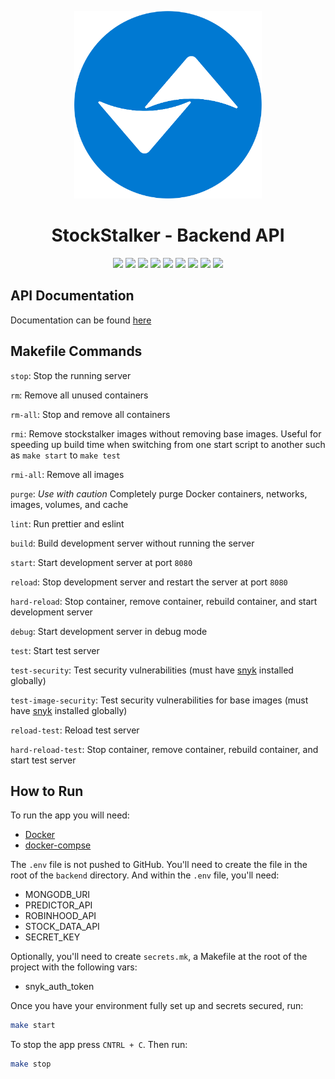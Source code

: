 <!-- logo -->
<p align="center">
  <img width="300" src="logo.png">
</p>

<!-- short description -->
<h1 align="center">StockStalker - Backend API </h1>

<p align="center">
    <!-- license -->
    <img src="https://img.shields.io/github/license/Stock-Stalker/backend" />
    <!-- code size  -->
    <img src="https://img.shields.io/github/languages/code-size/Stock-Stalker/backend" />
    <!-- issues -->
    <img src="https://img.shields.io/github/issues/Stock-Stalker/backend" />
    <!-- pull requests -->
    <img src="https://img.shields.io/github/issues-pr/Stock-Stalker/backend" />
    <!-- number of commits per year -->
    <img src="https://img.shields.io/github/commit-activity/y/Stock-Stalker/backend" />
    <!-- last commit -->
    <img src="https://img.shields.io/github/last-commit/Stock-Stalker/backend" />
    <!-- docker image size -->
    <img src="https://img.shields.io/docker/image-size/starlightromero/stockstalker-backend" />
    <!-- docker pulls -->
    <img src="https://img.shields.io/docker/pulls/starlightromero/stockstalker-backend" />
    <!-- website status -->
    <img src="https://img.shields.io/website?url=https%3A%2F%2Fstockstalker.tk" />
</p>

## API Documentation

Documentation can be found [here](https://github.com/Stock-Stalker/backend/wiki/StockStalker---API)

## Makefile Commands

`stop`: Stop the running server

`rm`: Remove all unused containers

`rm-all`: Stop and remove all containers

`rmi`: Remove stockstalker images without removing base images. Useful for speeding up build time when switching from one start script to another such as `make start` to `make test`

`rmi-all`: Remove all images

`purge`: _Use with caution_ Completely purge Docker containers, networks, images, volumes, and cache

`lint`: Run prettier and eslint

`build`: Build development server without running the server

`start`: Start development server at port `8080`

`reload`: Stop development server and restart the server at port `8080`

`hard-reload`: Stop container, remove container, rebuild container, and start development server

`debug`: Start development server in debug mode

`test`: Start test server

`test-security`: Test security vulnerabilities (must have [snyk](https://support.snyk.io/hc/en-us/articles/360003812538-Install-the-Snyk-CLI) installed globally)

`test-image-security`: Test security vulnerabilities for base images (must have [snyk](https://support.snyk.io/hc/en-us/articles/360003812538-Install-the-Snyk-CLI) installed globally)

`reload-test`: Reload test server

`hard-reload-test`: Stop container, remove container, rebuild container, and start test server

## How to Run

To run the app you will need:

- [Docker](https://docs.docker.com/get-docker/)
- [docker-compse](https://docs.docker.com/compose/install/)

The `.env` file is not pushed to GitHub. You'll need to create the file in the root of the `backend` directory. And within the `.env` file, you'll need:

- MONGODB_URI
- PREDICTOR_API
- ROBINHOOD_API
- STOCK_DATA_API
- SECRET_KEY

Optionally, you'll need to create `secrets.mk`, a Makefile at the root of the project with the following vars:

- snyk_auth_token

Once you have your environment fully set up and secrets secured, run:

```bash
make start
```

To stop the app press `CNTRL + C`. Then run:

```bash
make stop
```
